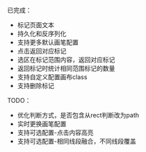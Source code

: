 已完成：

- 标记页面文本
- 持久化和反序列化
- 支持更多默认画笔配置
- 点击返回对应标记
- 选区在标记范围内容，返回对应标记
- 返回标记时统计相同范围标记的数量
- 支持自定义配置画布class
- 支持删除标记

TODO：

- 优化判断方式，是否包含从rect判断改为path
- 实时更换画笔配置
- 支持可选配置-点击内容高亮
- 支持可选配置-相同线段融合，不同线段覆盖

